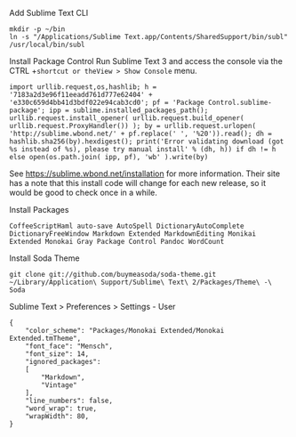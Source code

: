 Add Sublime Text CLI
```
mkdir -p ~/bin 
ln -s "/Applications/Sublime Text.app/Contents/SharedSupport/bin/subl" /usr/local/bin/subl
```

Install Package Control 
Run Sublime Text 3 and access the console via the CTRL +`shortcut or theView > Show Console` menu.

```
import urllib.request,os,hashlib; h = '7183a2d3e96f11eeadd761d777e62404' + 'e330c659d4bb41d3bdf022e94cab3cd0'; pf = 'Package Control.sublime-package'; ipp = sublime.installed_packages_path(); urllib.request.install_opener( urllib.request.build_opener( urllib.request.ProxyHandler()) ); by = urllib.request.urlopen( 'http://sublime.wbond.net/' + pf.replace(' ', '%20')).read(); dh = hashlib.sha256(by).hexdigest(); print('Error validating download (got %s instead of %s), please try manual install' % (dh, h)) if dh != h else open(os.path.join( ipp, pf), 'wb' ).write(by)
```

See https://sublime.wbond.net/installation for more information. Their site has a note that this install code will change for each new release, so it would be good to check once in a while.

Install Packages
```
CoffeeScriptHaml auto-save AutoSpell DictionaryAutoComplete DictionaryFreeWindow Markdown Extended MarkdownEditing Monikai Extended Monokai Gray Package Control Pandoc WordCount
```
Install Soda Theme
```
git clone git://github.com/buymeasoda/soda-theme.git ~/Library/Application\ Support/Sublime\ Text\ 2/Packages/Theme\ -\ Soda
```

Sublime Text > Preferences > Settings - User

```
{
    "color_scheme": "Packages/Monokai Extended/Monokai Extended.tmTheme",
    "font_face": "Mensch",
    "font_size": 14,
    "ignored_packages":
    [
        "Markdown",
        "Vintage"
    ],
    "line_numbers": false,
    "word_wrap": true,
    "wrapWidth": 80,
}
```
